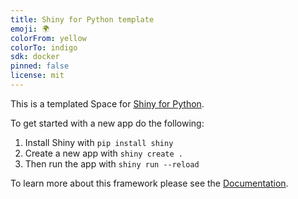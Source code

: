 ```yaml
---
title: Shiny for Python template
emoji: 🌍
colorFrom: yellow
colorTo: indigo
sdk: docker
pinned: false
license: mit
---
```


This is a templated Space for [Shiny for Python](https://shiny.rstudio.com/py/). 


To get started with a new app do the following:

1) Install Shiny with `pip install shiny`
2) Create a new app with `shiny create .`
3) Then run the app with `shiny run --reload`

To learn more about this framework please see the [Documentation](https://shiny.rstudio.com/py/docs/overview.html).
